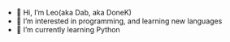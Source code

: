 - 👋 Hi, I’m Leo(aka Dab, aka DoneK)
- 👀 I’m interested in programming, and learning new languages
- 🌱 I’m currently learning Python

<!---
DabLoad/DabLoad is a ✨ special ✨ repository because its `README.md` (this file) appears on your GitHub profile.
You can click the Preview link to take a look at your changes.
--->
